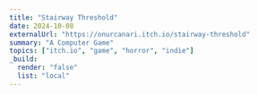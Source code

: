 ```yaml
---
title: "Stairway Threshold"
date: 2024-10-08
externalUrl: "https://onurcanari.itch.io/stairway-threshold"
summary: "A Computer Game"
topics: ["itch.io", "game", "horror", "indie"]
_build:
  render: "false"
  list: "local"
---
```

